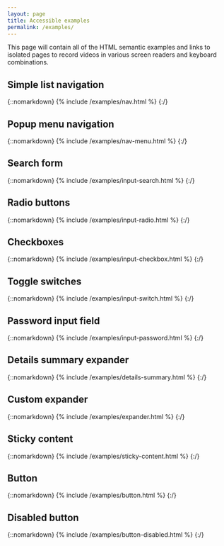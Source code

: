 ```yaml
---
layout: page
title: Accessible examples
permalink: /examples/
---
```


This page will contain all of the HTML semantic examples and links to isolated pages to record videos in various screen readers and keyboard combinations.

## Simple list navigation

{::nomarkdown}
{% include /examples/nav.html %}
{:/}

## Popup menu navigation

{::nomarkdown}
{% include /examples/nav-menu.html %}
{:/}

## Search form

{::nomarkdown}
{% include /examples/input-search.html %}
{:/}

## Radio buttons

{::nomarkdown}
{% include /examples/input-radio.html %}
{:/}

## Checkboxes
{::nomarkdown}
{% include /examples/input-checkbox.html %}
{:/}

## Toggle switches
{::nomarkdown}
{% include /examples/input-switch.html %}
{:/}

## Password input field
{::nomarkdown}
{% include /examples/input-password.html %}
{:/}

## Details summary expander
{::nomarkdown}
{% include /examples/details-summary.html %}
{:/}

## Custom expander
{::nomarkdown}
{% include /examples/expander.html %}
{:/}

## Sticky content
{::nomarkdown}
{% include /examples/sticky-content.html %}
{:/}

## Button
{::nomarkdown}
{% include /examples/button.html %}
{:/}

## Disabled button
{::nomarkdown}
{% include /examples/button-disabled.html %}
{:/}
